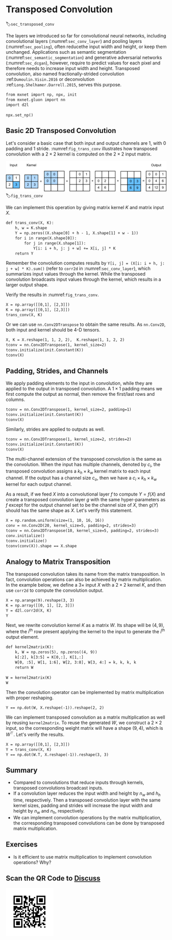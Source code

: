 # Transposed Convolution
:label:`sec_transposed_conv`

The layers we introduced so far for convolutional neural networks, including 
convolutional layers (:numref:`sec_conv_layer`) and pooling layers (:numref:`sec_pooling`), often reducethe input width and height, or keep them unchanged. Applications such as semantic segmentation (:numref:`sec_semantic_segmentation`) and generative adversarial networks (:numref:`sec_dcgan`), however, require to predict values for each pixel and therefore needs to increase input width and height. Transposed convolution, also named fractionally-strided convolution :ref:`Dumoulin.Visin.2016` or deconvolution :ref:`Long.Shelhamer.Darrell.2015`, serves this purpose.

```{.python .input  n=13}
from mxnet import np, npx, init
from mxnet.gluon import nn
import d2l

npx.set_np()
```

## Basic 2D Transposed Convolution

Let's consider a basic case that both input and output channels are 1, with 0 padding and 1 stride. :numref:`fig_trans_conv` illustrates how transposed convolution with a $2\times 2$ kernel is computed on the $2\times 2$ input matrix. 

![Transposed convolution layer with a $2\times 2$ kernel.](../img/trans_conv.svg)
:label:`fig_trans_conv`

We can implement this operation by giving matrix kernel $K$ and matrix input $X$.

```{.python .input}
def trans_conv(X, K):
    h, w = K.shape
    Y = np.zeros((X.shape[0] + h - 1, X.shape[1] + w - 1))
    for i in range(X.shape[0]):
        for j in range(X.shape[1]):
            Y[i: i + h, j: j + w] += X[i, j] * K
    return Y
```

Remember the convolution computes results by `Y[i, j] = (X[i: i + h, j: j + w] * K).sum()` (refer to `corr2d` in :numref:`sec_conv_layer`), which summarizes input values through the kernel. While the transposed convolution broadcasts input values through the kernel, which results in a larger output shape. 

Verify the results in :numref:`fig_trans_conv`.

```{.python .input}
X = np.array([[0,1], [2,3]])
K = np.array([[0,1], [2,3]])
trans_conv(X, K)
```

Or we can use `nn.Conv2DTranspose` to obtain the same results. As `nn.Conv2D`, both input and kernel should be 4-D tensors.

```{.python .input  n=17}
X, K = X.reshape(1, 1, 2, 2),  K.reshape(1, 1, 2, 2)
tconv = nn.Conv2DTranspose(1, kernel_size=2)
tconv.initialize(init.Constant(K))
tconv(X)
```

## Padding, Strides, and Channels

We apply padding elements to the input in convolution, while they are applied to the output in transposed convolution. A $1\times 1$ padding means we first compute the output as normal, then remove the first/last rows and columns.

```{.python .input}
tconv = nn.Conv2DTranspose(1, kernel_size=2, padding=1)
tconv.initialize(init.Constant(K))
tconv(X)
```

Similarly, strides are applied to outputs as well.

```{.python .input}
tconv = nn.Conv2DTranspose(1, kernel_size=2, strides=2)
tconv.initialize(init.Constant(K))
tconv(X)
```

The multi-channel extension of the transposed convolution is the same as the convolution. When the input has multiple channels, denoted by $c_i$, the transposed convolution assigns a $k_h\times k_w$ kernel matrix to each input channel. If the output has a channel size $c_o$, then we have a $c_i\times k_h\times k_w$ kernel for each output channel.


As a result, if we feed $X$ into a convolutional layer $f$ to compute $Y=f(X)$ and create a transposed convolution layer $g$ with the same hyper-parameters as $f$ except for the output channel set to be the channel size of $X$, then $g(Y)$ should has the same shape as $X$. Let's verify this statement.

```{.python .input}
X = np.random.uniform(size=(1, 10, 16, 16))
conv = nn.Conv2D(20, kernel_size=5, padding=2, strides=3)
tconv = nn.Conv2DTranspose(10, kernel_size=5, padding=2, strides=3)
conv.initialize()
tconv.initialize()
tconv(conv(X)).shape == X.shape
```

## Analogy to Matrix Transposition 

The transposed convolution takes its name from the matrix transposition. In fact, convolution operations can also be achieved by matrix multiplication. In the example below, we define a $3\times$ input $X$ with a $2\times 2$ kernel $K$, and then use `corr2d` to compute the convolution output.

```{.python .input}
X = np.arange(9).reshape(3, 3)
K = np.array([[0, 1], [2, 3]])
Y = d2l.corr2d(X, K)
Y
```

Next, we rewrite convolution kernel $K$ as a matrix $W$. Its shape will be $(4,9)$, where the $i^\mathrm{th}$ row present applying the kernel to the input to generate the $i^\mathrm{th}$ output element.

```{.python .input}
def kernel2matrix(K):
    k, W = np.zeros(5), np.zeros((4, 9))
    k[:2], k[3:5] = K[0,:], K[1,:]
    W[0, :5], W[1, 1:6], W[2, 3:8], W[3, 4:] = k, k, k, k
    return W

W = kernel2matrix(K)
W
```

Then the convolution operator can be implemented by matrix multiplication with proper reshaping.

```{.python .input}
Y == np.dot(W, X.reshape(-1)).reshape(2, 2)
```

We can implement transposed convolution as a matrix multiplication as well by reusing `kernel2matrix`. To reuse the generated $W$, we construct a $2\times 2$ input, so the corresponding weight matrix will have a shape $(9,4)$, which is $W^\top$. Let's verify the results.

```{.python .input}
X = np.array([[0,1], [2,3]])
Y = trans_conv(X, K)
Y == np.dot(W.T, X.reshape(-1)).reshape(3, 3)
```

## Summary 

* Compared to convolutions that reduce inputs through kernels, transposed convolutions broadcast inputs. 
* If a convolution layer reduces the input width and height by $n_w$ and $h_h$ time, respectively. Then a transposed convolution layer with the same kernel sizes, padding and strides will increase the input width and height by $n_w$ and $n_h$, respectively. 
* We can implement convolution operations by the matrix multiplication, the corresponding transposed convolutions can be done by transposed matrix multiplication. 

## Exercises

* Is it efficient to use matrix multiplication to implement convolution operations? Why?

## Scan the QR Code to [Discuss](https://discuss.mxnet.io/t/transposed-convolution/4366)

![](../img/qr_transposed-conv.svg)
